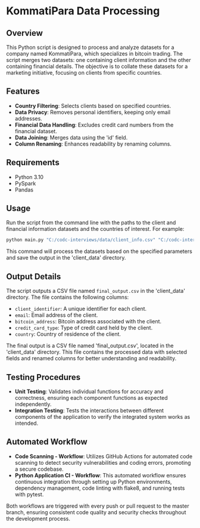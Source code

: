 # KommatiPara Data Processing

## Overview
This Python script is designed to process and analyze datasets for a company named KommatiPara, which specializes in bitcoin trading. The script merges two datasets: one containing client information and the other containing financial details. The objective is to collate these datasets for a marketing initiative, focusing on clients from specific countries.

## Features
- **Country Filtering**: Selects clients based on specified countries.
- **Data Privacy**: Removes personal identifiers, keeping only email addresses.
- **Financial Data Handling**: Excludes credit card numbers from the financial dataset.
- **Data Joining**: Merges data using the 'id' field.
- **Column Renaming**: Enhances readability by renaming columns.


## Requirements
- Python 3.10
- PySpark
- Pandas

## Usage

Run the script from the command line with the paths to the client and financial information datasets and the countries of interest. For example:
```bash
python main.py "C:/codc-interviews/data/client_info.csv" "C:/codc-interviews/data/financial_info.csv" "Netherlands,United Kingdom"
```

This command will process the datasets based on the specified parameters and save the output in the 'client_data' directory.


## Output Details
The script outputs a CSV file named `final_output.csv` in the 'client_data' directory. The file contains the following columns:
- `client_identifier`: A unique identifier for each client.
- `email`: Email address of the client.
- `bitcoin_address`: Bitcoin address associated with the client.
- `credit_card_type`: Type of credit card held by the client.
- `country`: Country of residence of the client.

The final output is a CSV file named 'final_output.csv', located in the 'client_data' directory. This file contains the processed data with selected fields and renamed columns for better understanding and readability.

## Testing Procedures
- **Unit Testing**: Validates individual functions for accuracy and correctness, ensuring each component functions as expected independently.
- **Integration Testing**: Tests the interactions between different components of the application to verify the integrated system works as intended.

## Automated Workflow
- **Code Scanning - Workflow**: Utilizes GitHub Actions for automated code scanning to detect security vulnerabilities and coding errors, promoting a secure codebase.
- **Python Application CI - Workflow**: This automated workflow ensures continuous integration through setting up Python environments, dependency management, code linting with flake8, and running tests with pytest.

Both workflows are triggered with every push or pull request to the master branch, ensuring consistent code quality and security checks throughout the development process.
